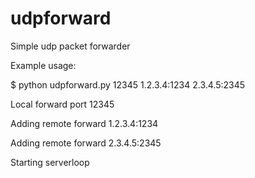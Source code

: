 # udpforward
Simple udp packet forwarder

Example usage:

$ python udpforward.py 12345 1.2.3.4:1234 2.3.4.5:2345

Local forward port 12345

Adding remote forward 1.2.3.4:1234

Adding remote forward 2.3.4.5:2345

Starting serverloop